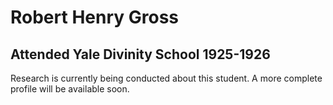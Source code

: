 # Robert Henry Gross
## Attended Yale Divinity School 1925-1926

Research is currently being conducted about this student. A more complete profile will be available soon.

